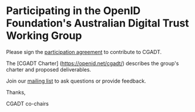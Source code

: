 
# Participating in the OpenID Foundation's Australian Digital Trust Working Group

Please sign the [participation agreement](https://powerforms.docusign.net/dfa90a4c-2603-4ed3-8e22-2fff38c4eac9?env=na1&acct=b25f9dff-690e-415a-9695-92ea42395ccd&accountId=b25f9dff-690e-415a-9695-92ea42395ccd) to contribute to CGADT.

The [CGADT Charter] (https://openid.net/cgadt/) describes the group's charter and proposed deliverables.

Join our [mailing list](openid-au-digital-trust@lists.openid.net) to ask questions or provide feedback.

Thanks,

CGADT co-chairs


